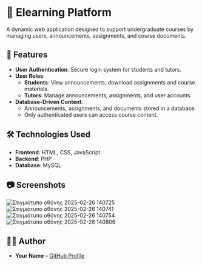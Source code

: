 # 🏫 Elearning Platform

A dynamic web application designed to support undergraduate courses by managing users, announcements, assignments, and course documents.

## 📌 Features
- **User Authentication**: Secure login system for students and tutors.
- **User Roles**:
  - **Students**: View announcements, download assignments and course materials.
  - **Tutors**: Manage announcements, assignments, and user accounts.
- **Database-Driven Content**:
  - Announcements, assignments, and documents stored in a database.
  - Only authenticated users can access course content.

## 🛠️ Technologies Used
- **Frontend**: HTML, CSS, JavaScript
- **Backend**: PHP
- **Database**: MySQL

## 📷 Screenshots

![Στιγμιότυπο οθόνης 2025-02-26 140725](https://github.com/user-attachments/assets/adb37ba0-a224-4cf6-bf63-bfe75f7a39fa)
![Στιγμιότυπο οθόνης 2025-02-26 140741](https://github.com/user-attachments/assets/5939e4d4-a76a-4acd-8865-1af7872ba71f)
![Στιγμιότυπο οθόνης 2025-02-26 140754](https://github.com/user-attachments/assets/3df8a58e-e44d-49cd-a900-b7ddb194e7d1)
![Στιγμιότυπο οθόνης 2025-02-26 140806](https://github.com/user-attachments/assets/6db9a89a-3507-4517-a987-533922241d42)


## 👩‍💻 Author
- **Your Name** – [GitHub Profile](https://github.com/yourusername)

